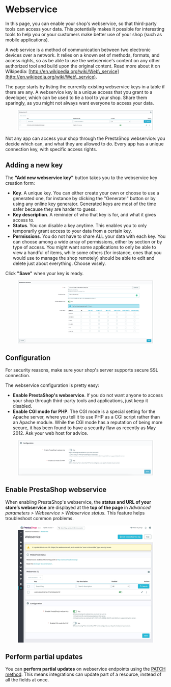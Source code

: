 # Webservice

In this page, you can enable your shop's webservice, so that third-party tools can access your data. This potentially makes it possible for interesting tools to help you or your customers make better use of your shop (such as mobile applications).

A web service is a method of communication between two electronic devices over a network. It relies on a known set of methods, formats, and access rights, so as be able to use the webservice's content on any other authorized tool and build upon the original content. Read more about it on Wikipedia: [http://en.wikipedia.org/wiki/Web\_service](http://en.wikipedia.org/wiki/Web\_service).

The page starts by listing the currently existing webservice keys in a table if there are any. A webservice key is a unique access that you grant to a developer, which can be used to tie a tool to your shop. Share them sparingly, as you might not always want everyone to access your data.

<figure><img src="../../../.gitbook/assets/image (1) (3).png" alt=""><figcaption></figcaption></figure>

Not any app can access your shop through the PrestaShop webservice: you decide which can, and what they are allowed to do. Every app has a unique connection key, with specific access rights.

## Adding a new key <a href="#webservice-addinganewkey" id="webservice-addinganewkey"></a>

The **"Add new webservice key"** button takes you to the webservice key creation form:

* **Key**. A unique key. You can either create your own or choose to use a generated one, for instance by clicking the "Generate!" button or by using any online key generator. Generated keys are most of the time safer because they are harder to guess.
* **Key description**. A reminder of who that key is for, and what it gives access to.
* **Status**. You can disable a key anytime. This enables you to only temporarily grant access to your data from a certain key.
* **Permissions**. You do not have to share ALL your data with each key. You can choose among a wide array of permissions, either by section or by type of access. You might want some applications to only be able to view a handful of items, while some others (for instance, ones that you would use to manage the shop remotely) should be able to edit and delete just about everything. Choose wisely.

Click **"Save"** when your key is ready.

<figure><img src="../../../.gitbook/assets/image (2) (2).png" alt=""><figcaption></figcaption></figure>

## Configuration <a href="#webservice-configuration" id="webservice-configuration"></a>

For security reasons, make sure your shop's server supports secure SSL connection.

The webservice configuration is pretty easy:

* **Enable PrestaShop's webservice**. If you do not want anyone to access your shop through third-party tools and applications, just keep it disabled.
* **Enable CGI mode for PHP**. The CGI mode is a special setting for the Apache server, where you tell it to use PHP as a CGI script rather than an Apache module. While the CGI mode has a reputation of being more secure, it has been found to have a security flaw as recently as May 2012. Ask your web host for advice.

<figure><img src="../../../.gitbook/assets/image (1) (2).png" alt=""><figcaption></figcaption></figure>

## Enable PrestaShop webservice <a href="#webservice-configuration" id="webservice-configuration"></a>

When enabling PrestaShop's webservice, the **status and URL of your store’s webservice** are displayed at the **top of the page** in _Advanced parameters > Webservice > Webservice status._ This feature helps troubleshoot common problems.

<figure><img src="../../../.gitbook/assets/image (4) (2).png" alt=""><figcaption></figcaption></figure>

## Perform partial updates <a href="#webservice-configuration" id="webservice-configuration"></a>

You can **perform partial updates** on webservice endpoints using the [PATCH method](https://en.wikipedia.org/wiki/PATCH\_\(HTTP\)). This means integrations can update part of a resource, instead of all the fields at once.
